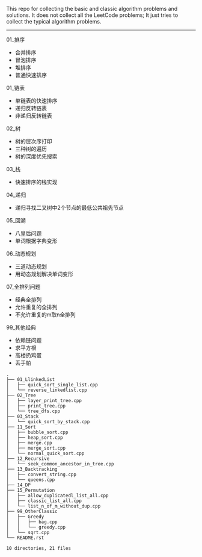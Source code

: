 This repo for collecting the basic and classic algorithm problems and solutions. 
It does not collect all the LeetCode problems; 
It just tries to collect the typical algorithm problems. 

-----------------------------------------------------------------

01_排序

- 合并排序
- 冒泡排序
- 堆排序
- 普通快速排序
    
01_链表 

- 单链表的快速排序
- 递归反转链表
- 非递归反转链表
    
02_树

- 树的层次序打印
- 三种树的遍历
- 树的深度优先搜索
  
03_栈

- 快速排序的栈实现
    
04_递归

- 递归寻找二叉树中2个节点的最低公共祖先节点
    
05_回溯

- 八皇后问题
- 单词根据字典变形

06_动态规划

- 三道动态规划
- 用动态规划解决单词变形

07_全排列问题

- 经典全排列
- 允许重复的全排列
- 不允许重复的m取n全排列

99_其他经典

- 依赖链问题
- 求平方根
- 高楼扔鸡蛋
- 丢手帕


```
.
├── 01_LlinkedList
│   ├── quick_sort_single_list.cpp
│   └── reverse_linkedlist.cpp
├── 02_Tree
│   ├── layer_print_tree.cpp
│   ├── print_tree.cpp
│   └── tree_dfs.cpp
├── 03_Stack
│   └── quick_sort_by_stack.cpp
├── 11_Sort
│   ├── bubble_sort.cpp
│   ├── heap_sort.cpp
│   ├── merge.cpp
│   ├── merge_sort.cpp
│   └── normal_quick_sort.cpp
├── 12_Recursive
│   └── seek_common_ancestor_in_tree.cpp
├── 13_Backtracking
│   ├── convert_string.cpp
│   └── queens.cpp
├── 14_DP
├── 15_Permutation
│   ├── allow_duplicatedl_list_all.cpp
│   ├── classic_list_all.cpp
│   └── list_n_of_m_without_dup.cpp
├── 99_OtherClassic
│   ├── Greedy
│   │   ├── bag.cpp
│   │   └── greedy.cpp
│   └── sqrt.cpp
└── README.rst

10 directories, 21 files

```
